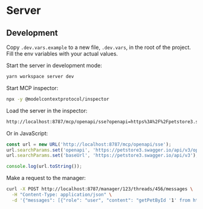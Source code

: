 # Server

## Development

Copy `.dev.vars.example` to a new file, `.dev.vars`, in the root of the project. Fill the env variables with your actual
values.

Start the server in development mode:

```bash
yarn workspace server dev
```

Start MCP inspector:

```bash
npx -y @modelcontextprotocol/inspector
```

Load the server in the inspector:

```bash
http://localhost:8787/mcp/openapi/sse?openapi=https%3A%2F%2Fpetstore3.swagger.io%2Fapi%2Fv3%2Fopenapi.json&baseUrl=https%3A%2F%2Fpetstore3.swagger.io%2Fapi%2Fv3
```

Or in JavaScript:

```js
const url = new URL('http://localhost:8787/mcp/openapi/sse');
url.searchParams.set('openapi', 'https://petstore3.swagger.io/api/v3/openapi.json');
url.searchParams.set('baseUrl', 'https://petstore3.swagger.io/api/v3');

console.log(url.toString());
```

Make a request to the manager:

```bash
curl -X POST http://localhost:8787/manager/123/threads/456/messages \
  -H "Content-Type: application/json" \
  -d '{"messages": [{"role": "user", "content": "getPetById '1' from https://petstore3.swagger.io/api/v3/openapi.json at https://petstore3.swagger.io/api/v3" }]}'
```
